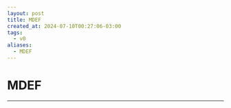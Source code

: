 ```yaml
---
layout: post
title: MDEF
created_at: 2024-07-10T00:27:06-03:00
tags:
  - v0
aliases:
  - MDEF
---
```

# MDEF
---


